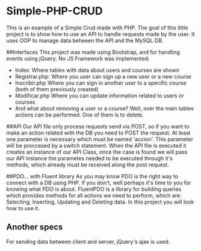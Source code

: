 # Simple-PHP-CRUD
This is an example of a Simple Crud made with PHP. The goal of this little project is to show how to use an API to handle
requests made by the user. It uses OOP to manage data between the API and the MySQL DB.

##Interfaces
This project was made using Bootstrap, and for handling events using jQuery. No JS Framework was implemented.
- Index: Where tables with data about users and courses are shown
- Registrar.php: Where you user can sign up a new user or a new course
- Inscribir.php Where you can sign in another user to a specific course (both of them previously created)
- Modificar.php Where you can update information related to users or courses
- And what about removing a user or a course? Well, over the main tables actions can be performed. One of them is to delete.

##API
Our API file only process requests send via POST, so if you want to make an action related with the DB you need to POST
the request. At least one parameter is necessary which must be named 'accion'. This parameter will be proccesed by a switch
statement. When the API file is executed it creates an instance of our API Class, once the case is found we will pass
our API instance the parametes needed to be executed through it's methods, which already must be received along the post request.

##PDO... with Fluent library
As you may know PDO is the right way to connect with a DB using PHP. If you don't, well perhaps it's time to you for knowing
what PDO is about. FluentPDO is a library for building queries which provides methods for all actions we need to perform, which are:
Selecting, Inserting, Updating and Deleting data. In this project you will look how to use it.

## Another specs
For sending data between client and server, jQuery's ajax is used.






















